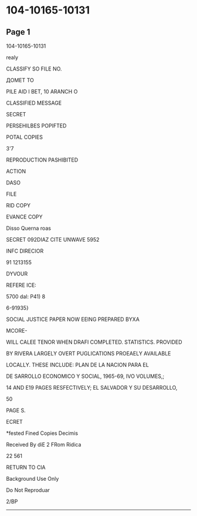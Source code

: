 # 104-10165-10131

## Page 1

104-10165-10131

realy

CLASSIFY SO FILE NO.

ДОМЕТ ТО

PILE AID I BET, 10 ARANCH O

CLASSIFIED MESSAGE

SECRET

PERSEHILBES POPIFTED

POTAL COPIES

3'7

REPRODUCTION PASHIBITED

ACTION

DASO

FILE

RID COPY

EVANCE COPY

Disso Querna roas

SECRET 092DIAZ CITE UNWAVE 5952

INFC DIRECIOR

91 1213155

DYVOUR

REFERE ICE:

5700 dal: P41) 8

6-91935}

SOCIAL JUSTICE PAPER NOW EEING PREPARED BYXA

MCORE-

WILL CALEE TENOR WHEN DRAFI COMPLETED. STATISTICS. PROVIDED

BY RIVERA LARGELY OVERT PUGLICATIONS PROEAELY AVAILABLE

LOCALLY. THESE INCLUDE: PLAN DE LA NACION PARA EL

DE SARROLLO ECONOMICO Y SOCIAL, 1965-69, IVO VOLUMES,;

14 AND E19 PAGES RESFECTIVELY; EL SALVADOR Y SU DESARROLLO,

50

PAGE S.

ECRET

*fested Fined Copies Decimis

Received By diE 2 FRom Ridica

22 561

RETURN TO CIA

Background Use Only

Do Not Reproduar

2/BP

---

